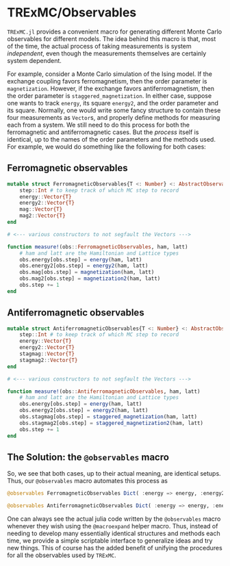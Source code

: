 # TRExMC/Observables

`TRExMC.jl` provides a convenient macro for generating different Monte Carlo observables for different models. The idea behind this macro is that, most of the time, the actual process of taking measurements is system _independent_, even though the measurements themselves are certainly system dependent.

For example, consider a Monte Carlo simulation of the Ising model. If the exchange coupling favors ferromagnetism, then the order parameter is `magnetization`. However, if the exchange favors antiferromagnetism, then the order parameter is `staggered_magnetization`. In either case, suppose one wants to track `energy`, its square `energy2`, and the order parameter and its square. Normally, one would write some fancy structure to contain these four measurements as `Vector`s, and properly define methods for measuring each from a system. We still need to do this process for both the ferromagnetic and antiferromagnetic cases. But the _process_ itself is identical, up to the names of the order parameters and the methods used. For example, we would do something like the following for both cases:

## Ferromagnetic observables

```julia
mutable struct FerromagneticObservables{T <: Number} <: AbstractObservables
    step::Int # to keep track of which MC step to record
    energy::Vector{T}
    energy2::Vector{T}
    mag::Vector{T}
    mag2::Vector{T}
end

# <--- various constructors to not segfault the Vectors --->

function measure!(obs::FerromagneticObservables, ham, latt)
    # ham and latt are the Hamiltonian and Lattice types
    obs.energy[obs.step] = energy(ham, latt)
    obs.energy2[obs.step] = energy2(ham, latt)
    obs.mag[obs.step] = magnetization(ham, latt)
    obs.mag2[obs.step] = magnetization2(ham, latt)
    obs.step += 1
end
```

## Antiferromagnetic observables

```julia
mutable struct AntiferromagneticObservables{T <: Number} <: AbstractObservables
    step::Int # to keep track of which MC step to record
    energy::Vector{T}
    energy2::Vector{T}
    stagmag::Vector{T}
    stagmag2::Vector{T}
end

# <--- various constructors to not segfault the Vectors --->

function measure!(obs::AntiferromagneticObservables, ham, latt)
    # ham and latt are the Hamiltonian and Lattice types
    obs.energy[obs.step] = energy(ham, latt)
    obs.energy2[obs.step] = energy2(ham, latt)
    obs.stagmag[obs.step] = staggered_magnetization(ham, latt)
    obs.stagmag2[obs.step] = staggered_magnetization2(ham, latt)
    obs.step += 1
end
```

## The Solution: the `@observables` macro

So, we see that both cases, up to their actual meaning, are identical setups. Thus, our `@observables` macro automates this process as

```julia
@observables FerromagneticObservables Dict( :energy => energy, :energy2 => energy2, :mag => magnetization, :mag2 => magnetization2 )

@observables AntiferromagneticObservables Dict( :energy => energy, :energy2 => energy2, :stagmag => staggered_magnetization, :mag2 => magnetization2 )
```
One can always see the actual julia code written by the `@observables` macro whenever they wish using the `@macroexpand` helper macro. Thus, instead of needing to develop many essentially identical structures and methods each time, we provide a simple scriptable interface to generalize ideas and try new things. This of course has the added benefit of unifying the procedures for all the observables used by `TRExMC`.
